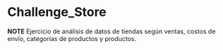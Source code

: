 # Challenge_Store
**NOTE**
Ejercicio de análisis de datos de tiendas según ventas, costos de envío, categorías de productos y productos.
